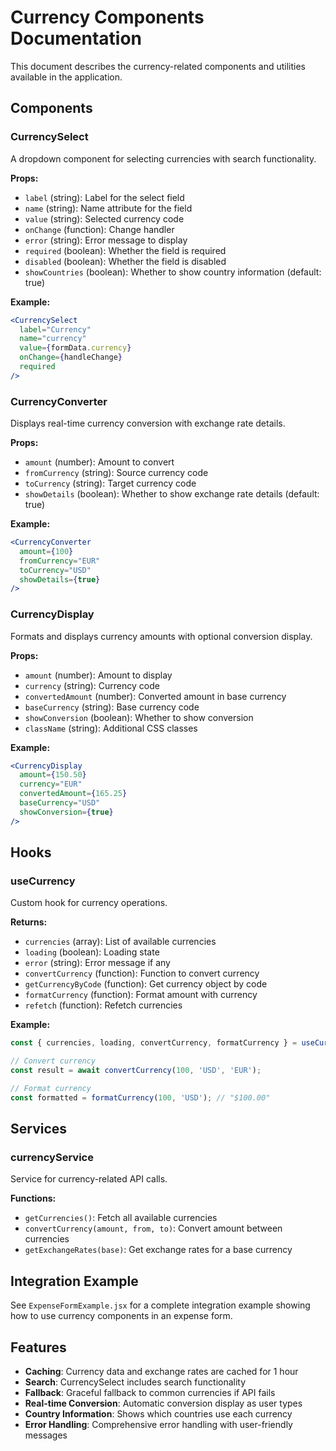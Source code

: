 # Currency Components Documentation

This document describes the currency-related components and utilities available in the application.

## Components

### CurrencySelect

A dropdown component for selecting currencies with search functionality.

**Props:**
- `label` (string): Label for the select field
- `name` (string): Name attribute for the field
- `value` (string): Selected currency code
- `onChange` (function): Change handler
- `error` (string): Error message to display
- `required` (boolean): Whether the field is required
- `disabled` (boolean): Whether the field is disabled
- `showCountries` (boolean): Whether to show country information (default: true)

**Example:**
```jsx
<CurrencySelect
  label="Currency"
  name="currency"
  value={formData.currency}
  onChange={handleChange}
  required
/>
```

### CurrencyConverter

Displays real-time currency conversion with exchange rate details.

**Props:**
- `amount` (number): Amount to convert
- `fromCurrency` (string): Source currency code
- `toCurrency` (string): Target currency code
- `showDetails` (boolean): Whether to show exchange rate details (default: true)

**Example:**
```jsx
<CurrencyConverter
  amount={100}
  fromCurrency="EUR"
  toCurrency="USD"
  showDetails={true}
/>
```

### CurrencyDisplay

Formats and displays currency amounts with optional conversion display.

**Props:**
- `amount` (number): Amount to display
- `currency` (string): Currency code
- `convertedAmount` (number): Converted amount in base currency
- `baseCurrency` (string): Base currency code
- `showConversion` (boolean): Whether to show conversion
- `className` (string): Additional CSS classes

**Example:**
```jsx
<CurrencyDisplay
  amount={150.50}
  currency="EUR"
  convertedAmount={165.25}
  baseCurrency="USD"
  showConversion={true}
/>
```

## Hooks

### useCurrency

Custom hook for currency operations.

**Returns:**
- `currencies` (array): List of available currencies
- `loading` (boolean): Loading state
- `error` (string): Error message if any
- `convertCurrency` (function): Function to convert currency
- `getCurrencyByCode` (function): Get currency object by code
- `formatCurrency` (function): Format amount with currency
- `refetch` (function): Refetch currencies

**Example:**
```jsx
const { currencies, loading, convertCurrency, formatCurrency } = useCurrency();

// Convert currency
const result = await convertCurrency(100, 'USD', 'EUR');

// Format currency
const formatted = formatCurrency(100, 'USD'); // "$100.00"
```

## Services

### currencyService

Service for currency-related API calls.

**Functions:**
- `getCurrencies()`: Fetch all available currencies
- `convertCurrency(amount, from, to)`: Convert amount between currencies
- `getExchangeRates(base)`: Get exchange rates for a base currency

## Integration Example

See `ExpenseFormExample.jsx` for a complete integration example showing how to use currency components in an expense form.

## Features

- **Caching**: Currency data and exchange rates are cached for 1 hour
- **Search**: CurrencySelect includes search functionality
- **Fallback**: Graceful fallback to common currencies if API fails
- **Real-time Conversion**: Automatic conversion display as user types
- **Country Information**: Shows which countries use each currency
- **Error Handling**: Comprehensive error handling with user-friendly messages
